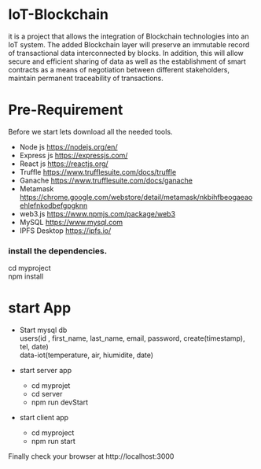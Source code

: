 # IoT-Blockchain
it is a project that allows the integration of Blockchain technologies into an IoT system. The added Blockchain layer will preserve an immutable record of transactional data interconnected by blocks. In addition, this will allow secure and efficient sharing of data as well as the establishment of smart contracts as a means of negotiation between different stakeholders, maintain permanent traceability of transactions.
# Pre-Requirement
Before we start lets download all the needed tools.

* Node js https://nodejs.org/en/
* Express js https://expressjs.com/
* React js https://reactjs.org/
* Truffle https://www.trufflesuite.com/docs/truffle
* Ganache https://www.trufflesuite.com/docs/ganache
* Metamask https://chrome.google.com/webstore/detail/metamask/nkbihfbeogaeaoehlefnkodbefgpgknn
* web3.js https://www.npmjs.com/package/web3
* MySQL https://www.mysql.com
* IPFS Desktop https://ipfs.io/

### install the dependencies.

cd myproject <br/>
npm install <br/>

# start App

* Start mysql db <br/>
users(id , first_name, last_name, email, password, create(timestamp), tel, date) <br/>
data-iot(temperature, air, hiumidite, date) <br/>
* start server app

  * cd myprojet <br/>
  * cd server <br/>
  * npm run devStart<br/>

* start client app

  * cd myproject <br/>
  * npm run start


Finally check your browser at http://localhost:3000

